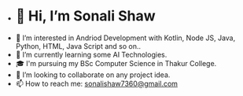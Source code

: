 - <h1>👋 Hi, I’m Sonali Shaw</h1>
- 👀 I’m interested in Andriod Development with Kotlin, Node JS, Java, Python, HTML, Java Script and so on..
- 🌱 I’m currently learning some AI Technologies.
- 🎓 I'm pursuing my BSc Computer Science in Thakur College.
- 💞️ I’m looking to collaborate on any project idea.
- 📫 How to reach me: sonalishaw7360@gmail.com

<!---
sonalishaw07/sonalishaw07 is a ✨ special ✨ repository because its `README.md` (this file) appears on your GitHub profile.
You can click the Preview link to take a look at your changes.
--->
